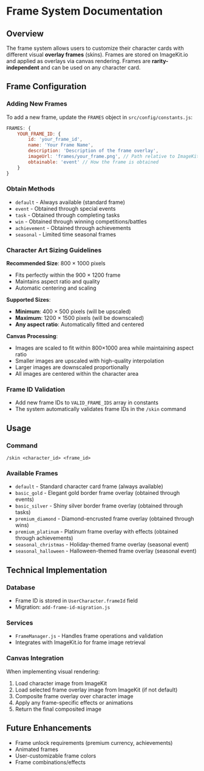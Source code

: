 # Frame System Documentation

## Overview
The frame system allows users to customize their character cards with different visual **overlay frames** (skins). Frames are stored on ImageKit.io and applied as overlays via canvas rendering. Frames are **rarity-independent** and can be used on any character card.

## Frame Configuration

### Adding New Frames
To add a new frame, update the `FRAMES` object in `src/config/constants.js`:

```javascript
FRAMES: {
    YOUR_FRAME_ID: {
        id: 'your_frame_id',
        name: 'Your Frame Name',
        description: 'Description of the frame overlay',
        imageUrl: 'frames/your_frame.png', // Path relative to ImageKit base URL
        obtainable: 'event' // How the frame is obtained
    }
}
```

### Obtain Methods
- `default` - Always available (standard frame)
- `event` - Obtained through special events
- `task` - Obtained through completing tasks
- `win` - Obtained through winning competitions/battles
- `achievement` - Obtained through achievements
- `seasonal` - Limited time seasonal frames

### Character Art Sizing Guidelines

**Recommended Size**: 800 × 1000 pixels
- Fits perfectly within the 900 × 1200 frame
- Maintains aspect ratio and quality
- Automatic centering and scaling

**Supported Sizes**:
- **Minimum**: 400 × 500 pixels (will be upscaled)
- **Maximum**: 1200 × 1500 pixels (will be downscaled)
- **Any aspect ratio**: Automatically fitted and centered

**Canvas Processing**:
- Images are scaled to fit within 800×1000 area while maintaining aspect ratio
- Smaller images are upscaled with high-quality interpolation
- Larger images are downscaled proportionally
- All images are centered within the character area

### Frame ID Validation
- Add new frame IDs to `VALID_FRAME_IDS` array in constants
- The system automatically validates frame IDs in the `/skin` command

## Usage

### Command
```
/skin <character_id> <frame_id>
```

### Available Frames

- `default` - Standard character card frame (always available)
- `basic_gold` - Elegant gold border frame overlay (obtained through events)
- `basic_silver` - Shiny silver border frame overlay (obtained through tasks)
- `premium_diamond` - Diamond-encrusted frame overlay (obtained through wins)
- `premium_platinum` - Platinum frame overlay with effects (obtained through achievements)
- `seasonal_christmas` - Holiday-themed frame overlay (seasonal event)
- `seasonal_halloween` - Halloween-themed frame overlay (seasonal event)

## Technical Implementation

### Database
- Frame ID is stored in `UserCharacter.frameId` field
- Migration: `add-frame-id-migration.js`

### Services
- `FrameManager.js` - Handles frame operations and validation
- Integrates with ImageKit.io for frame image retrieval

### Canvas Integration
When implementing visual rendering:
1. Load character image from ImageKit
2. Load selected frame overlay image from ImageKit (if not default)
3. Composite frame overlay over character image
4. Apply any frame-specific effects or animations
5. Return the final composited image

## Future Enhancements
- Frame unlock requirements (premium currency, achievements)
- Animated frames
- User-customizable frame colors
- Frame combinations/effects
